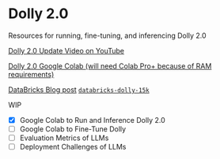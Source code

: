 # Dolly 2.0 
Resources for running, fine-tuning, and inferencing Dolly 2.0

[Dolly 2.0 Update Video on YouTube](https://www.youtube.com/watch?v=5sNJpRgZh-s&ab_channel=GenerativeAIEntrepreneurs)
 
[Dolly 2.0 Google Colab (will need Colab Pro+ because of RAM requirements)](https://colab.research.google.com/drive/1A8Prplbjr16hy9eGfWd3-r34FOuccB2c?usp=sharing)

[DataBricks Blog post](https://www.databricks.com/blog/2023/04/12/dolly-first-open-commercially-viable-instruction-tuned-llm)
[`databricks-dolly-15k`](https://github.com/databrickslabs/dolly/tree/master/data)

WIP
- [x] Google Colab to Run and Inference Dolly 2.0
- [ ] Google Colab to Fine-Tune Dolly
- [ ] Evaluation Metrics of LLMs
- [ ] Deployment Challenges of LLMs
